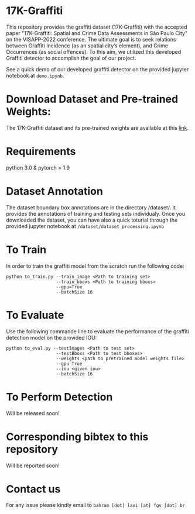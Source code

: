 # 17K-Graffiti
This repository provides the graffiti dataset (17K-Graffiti) with the accepted paper "17K-Graffiti: Spatial and Crime Data Assessments in São Paulo City" on the VISAPP-2022 conference. The ultimate goal is to seek relations between Graffiti Incidence (as an spatial city’s element), and Crime Occurrences (as social offences). To this aim, we utilized this developed Graffiti detector to accomplish the goal of our project. 

See a quick demo of our developed graffiti detector on the provided jupyter notebook at `demo.ipynb`. 

# Download Dataset and Pre-trained Weights:
The 17K-Graffiti dataset and its pre-trained weights are available at this [link](https://zenodo.org/record/5899631).

# Requirements
python 3.0 &
pytorch > 1.9

# Dataset Annotation
The dataset boundary box annotations are in the directory /dataset/. It provides the annotations of training and testing sets individualy. Once you downloaded the dataset, you can have also a quick toturial through the provided jupyter notebook at `/dataset/dataset_processing.ipynb`

# To Train
In order to train the graffiti model from the scratch run the following code:
```
python to_train.py --train_image <Path to training set> 
                   --train_bboxs <Path to training bboxs> 
                   --gpu=True 
                   --batchSize 16
```

# To Evaluate
Use the following commande line to evaluate the performance of the graffiti detection model on the provided IOU:

```
python to_eval.py --testImages <Path to test set>
                   --testBboxs <Path to test bboxes>
                   --weights <path to pretrained model weights file>
                   --gpu True
                   --iou <given iou>
                   --batchSize 16
```

# To Perform Detection
Will be released soon!

# Corresponding bibtex to this repository
Will be reported soon!

# Contact us  
For any issue please kindly email to `bahram [dot] lavi [at] fgv [dot] br`
